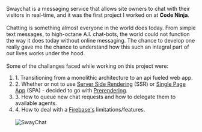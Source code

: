 Swaychat is a messaging service that allows site owners to chat with their visitors in real-time, and it was the first project I worked on at <b>Code Ninja</b>. 
<br /><br />
Chatting is something almost everyone in the world does today. From simple text messages, to high-octane A.I. chat-bots, the world could not function the way it does today without online messaging. The chance to develop one really gave me the chance to understand how this such an integral part of our lives works under the hood.
<br /><br />
Some of the challanges faced while working on this project were:
1. &#8291;1. Transitioning from a monolithic architecture to an api fueled web app.
2. &#8291;2. Whether or not to use [Server Side Rendering](https://ssr.vuejs.org/) (SSR) or [Single Page App](https://en.wikipedia.org/wiki/Single-page_application) (SPA) - decided to go with [Prerendering](https://medium.com/@gajus/pre-rendering-spa-for-seo-and-improved-perceived-page-loading-speed-47075aa16d24).
3. &#8291;3. How to queue new chat requests and how to delegate them to available agents.
4. &#8291;4. How to deal with a [Firebase's](https://firebase.google.com/) limitations/features.
<br /><br />
 ![SwayChat](/images/swaychat-site.png)

